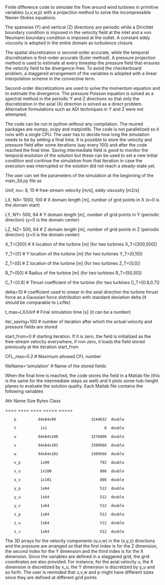 Finite difference code to simulate the flow around wind turbines in primitive variables (u,v,w,p) with a projection method to solve the incompressible Navier-Stokes equations.

The spanwise (Y) and vertical (Z) directions are periodic while a Dirichlet boundary condition is imposed in the velocity field at the inlet and a von Neumann boundary condition is imposed at the outlet. A constant eddy viscosity is adopted in the entire domain as turbulence closure.

The spatial discretization is second-order accurate, while the temporal discretization is first-order accurate (Euler method). A pressure projection method is used to estimate at every timestep the pressure field that ensures the velocity field to be divergence-free. To avoid the checkerboard problem, a staggered arrangement of the variables is adopted with a linear interpolation scheme in the convective term.

Second-order discretizations are used to solve the momentum equation and to estimate the divergence. The pressure Poisson equation is solved as a spectral method in the periodic Y and Z directions so that only the discretization in the axial (X) direction is solved as a direct problem. Alternative formulations such as ADI techniques in Y and Z were not attempted.

The code can be run in python without any compilation. The reuired packages are numpy, scipy and matplotlib. The code is not parallelized so it runs with a single CPU. The user has to decide how long the simulation needs to be by setting a final time. It is possible to store the velocity and pressure field after some iterations (say every 100) and after the code reached the final time. Saving intermediate field is good to monitor the temporal evolution of the solution but these can be used to set a new initial condition and continue the simulation from that iteration in case the execution was interrupted or the solution did not reach a steady-state yet.

The user can set the parameters of the simulation at the beginning of the main_3d.py file as
 
Uinf, nu= 8, 10      # free-stream velocity [m/s], eddy viscosity [m2/s]

LX, NX= 1000, 100    # X domain length [m], number of grid points in X (x=0 is the domain start)

LY, NY= 500, 64      # Y domain length [m], number of grid points in Y (periodic direction) (y=0 is the domain center)

LZ, NZ= 500, 64      # Z domain length [m], number of grid points in Z (periodic direction) (z=0 is the domain center)

X_T=[300]            # X location of the turbine [m] (for two turbines X_T=[300,500])

Y_T=[0]              # Y location of the turbine [m] (for two turbines Y_T=[0,10])

Z_T=[0]              # Z location of the turbine [m] (for two turbines Z_T=[0,0])

R_T=[50]             # Radius of the turbine [m] (for two turbines R_T=[50,50])

C_T=[0.8]            # Thrust coefficient of the turbine (for two turbines C_T=[0.8,0.7])

delta=10             # coefficient used to smear in the axial direction the turbine thrust force as a Gaussian force distribution with standard deviation delta (it should be comparable to Lx/Nx)

t_max=LX/Uinf        # Final simulation time [s] (it can be a number)

iter_saving=100      # number of iteration after which the actual velocity and pressure fields are stored

start_from=0         # starting iteration. If it is zero, the field is initialized as the free-stream velocity everywhere, if non zero, it loads the field stored previously at the iteration start_from

CFL_max=0.2          # Maximum allowed CFL number

fileName='simulation'  # Name of the stored fields


When the final time is reached, the code stores the field in a Matlab file (this is the same for the intermediate steps as well) and it plots some hub-height planes to evaluate the solution quality. Each Matlab file contains the following variables

   Attr Name        Size                     Bytes  Class
   
   ==== ====        ====                     =====  ===== 
   
        p          64x64x99                3244032  double
        
        t           1x1                          8  double
        
        u          64x64x100               3276800  double
        
        v          64x64x101               3309568  double
        
        w          64x64x101               3309568  double
        
        x_p         1x99                       792  double
        
        x_u         1x100                      800  double
        
        x_v         1x101                      808  double
        
        y_p         1x64                       512  double
        
        y_u         1x64                       512  double
        
        y_v         1x64                       512  double
        
        z_p         1x64                       512  double
        
        z_u         1x64                       512  double
        
        z_v         1x64                       512  double

The 3D arrays for the velocity components (u,v,w) in the (x,y,z) directions and the pressure are arranged so that the first index is for the Z dimension, the second index for the Y dimension and the third index is for the X dimension. Since the variables are defined in a staggered grid, the grid coordinates are also provided. For instance, for the axial velocity u, the X dimension is discretized by x_u, the Y dimension is discretized by y_u and so forth. The user is reminded that u,v,w and p might have different sizes since they are defined at different grid points

